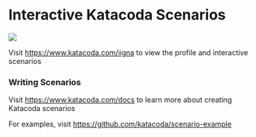 # Interactive Katacoda Scenarios

[![](http://shields.katacoda.com/katacoda/iigna/count.svg)](https://www.katacoda.com/iigna "Get your profile on Katacoda.com")

Visit https://www.katacoda.com/iigna to view the profile and interactive scenarios

### Writing Scenarios
Visit https://www.katacoda.com/docs to learn more about creating Katacoda scenarios

For examples, visit https://github.com/katacoda/scenario-example
